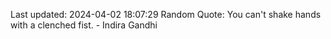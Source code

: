 Last updated: 2024-04-02 18:07:29
Random Quote: You can't shake hands with a clenched fist. - Indira Gandhi